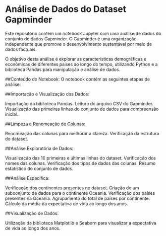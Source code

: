 # Análise de Dados do Dataset Gapminder
Este repositório contém um notebook Jupyter com uma análise de dados do conjunto de dados Gapminder. O Gapminder é uma organização independente que promove o desenvolvimento sustentável por meio de dados factuais.

O objetivo desta análise é explorar as características demográficas e econômicas de diferentes países ao longo do tempo, utilizando Python e a biblioteca Pandas para manipulação e análise de dados.

##Conteúdo do Notebook:
O notebook contém as seguintes etapas de análise:

##Importação e Visualização dos Dados:

Importação da biblioteca Pandas.
Leitura do arquivo CSV do Gapminder.
Visualização das primeiras linhas do conjunto de dados para compreensão inicial.

##Limpeza e Renomeação de Colunas:

Renomeação das colunas para melhorar a clareza.
Verificação da estrutura do dataset.

##Análise Exploratória de Dados:

Visualização das 10 primeiras e últimas linhas do dataset.
Verificação dos nomes das colunas.
Verificação dos tipos de dados das colunas.
Resumo estatístico do conjunto de dados.

##Análise Específica:

Verificação dos continentes presentes no dataset.
Criação de um subconjunto de dados para o continente Oceania.
Verificação dos países presentes na Oceania.
Agrupamento do total de países por continente.
Cálculo da média da expectativa de vida ao longo dos anos.

##Visualização de Dados:

Utilização da biblioteca Matplotlib e Seaborn para visualizar a expectativa de vida ao longo dos anos.
